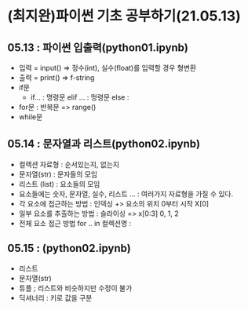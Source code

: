
# (최지완)파이썬 기초 공부하기(21.05.13)
## 05.13 : 파이썬 입출력(python01.ipynb)
* 입력 = input() => 정수(int), 실수(float)를 입력할 경우 형변환
* 출력 = print() => f-string
* if문
  * if... : 명령문 elif ... : 멍령문 else :
* for문 : 반복문 => range()
* while문  

## 05.14 : 문자열과 리스트(python02.ipynb)
* 컬렉션 자료형 : 순서있는지, 없는지
* 문자열(str) : 문자들의 모임
* 리스트 (list) : 요소들의 모임
 * 요소들에는 숫자, 문자열, 실수, 리스트 ... : 여러가지 자료형을 가질 수 있다.
* 각 요소에 접근하는 방법 : 인덱싱 +> 요소의 위치 0부터 시작 X[0]
* 일부 요소를 추출하는 방법 : 슬라이싱 => x[0:3] 0, 1, 2
* 전체 요소 접근 방법 for .. in 컬렉션명 :

## 05.15 : (python02.ipynb)
* 리스트
 * 문자열(str) 
* 튜플 ; 리스트와 비슷하지만 수정이 불가
* 딕셔너리 : 키로 값을 구분
